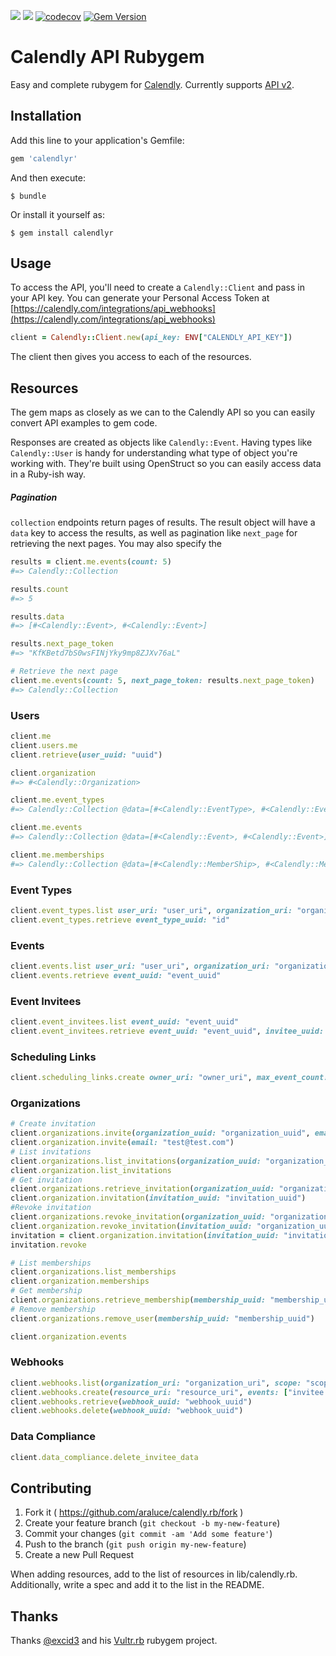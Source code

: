 [![](https://img.shields.io/github/license/araluce/calendly.rb)](https://github.com/araluce/calendly.rb/blob/master/LICENSE.txt)
![](https://github.com/araluce/calendly.rb/actions/workflows/ci.yml/badge.svg)
[![codecov](https://codecov.io/gh/araluce/calendly.rb/branch/master/graph/badge.svg?token=YSUU4PHM6Y)](https://codecov.io/gh/araluce/calendly.rb)
[![Gem Version](https://badge.fury.io/rb/calendlyr.svg)](https://badge.fury.io/rb/calendlyr)

# Calendly API Rubygem

Easy and complete rubygem for [Calendly](https://calendly.com/). Currently supports [API v2](https://calendly.stoplight.io/docs/api-docs).

## Installation

Add this line to your application's Gemfile:

```ruby
gem 'calendlyr'
```

And then execute:

    $ bundle

Or install it yourself as:

    $ gem install calendlyr

## Usage

To access the API, you'll need to create a `Calendly::Client` and pass in your API key. You can generate your Personal Access Token at [https://calendly.com/integrations/api_webhooks](https://calendly.com/integrations/api_webhooks)

```ruby
client = Calendly::Client.new(api_key: ENV["CALENDLY_API_KEY"])
```

The client then gives you access to each of the resources.

## Resources

The gem maps as closely as we can to the Calendly API so you can easily convert API examples to gem code.

Responses are created as objects like `Calendly::Event`. Having types like `Calendly::User` is handy for understanding what type of object you're working with. They're built using OpenStruct so you can easily access data in a Ruby-ish way.

##### Pagination

`collection` endpoints return pages of results. The result object will have a `data` key to access the results, as well as pagination like `next_page` for retrieving the next pages. You may also specify the

```ruby
results = client.me.events(count: 5)
#=> Calendly::Collection

results.count
#=> 5

results.data
#=> [#<Calendly::Event>, #<Calendly::Event>]

results.next_page_token
#=> "KfKBetd7bS0wsFINjYky9mp8ZJXv76aL"

# Retrieve the next page
client.me.events(count: 5, next_page_token: results.next_page_token)
#=> Calendly::Collection
```

### Users
```ruby
client.me
client.users.me
client.retrieve(user_uuid: "uuid")

client.organization
#=> #<Calendly::Organization>

client.me.event_types
#=> Calendly::Collection @data=[#<Calendly::EventType>, #<Calendly::EventType>]

client.me.events
#=> Calendly::Collection @data=[#<Calendly::Event>, #<Calendly::Event>]

client.me.memberships
#=> Calendly::Collection @data=[#<Calendly::MemberShip>, #<Calendly::MemberShip>]
```

### Event Types
````ruby
client.event_types.list user_uri: "user_uri", organization_uri: "organization_uri"
client.event_types.retrieve event_type_uuid: "id"
````

### Events
````ruby
client.events.list user_uri: "user_uri", organization_uri: "organization_uri"
client.events.retrieve event_uuid: "event_uuid"
````

### Event Invitees
````ruby
client.event_invitees.list event_uuid: "event_uuid"
client.event_invitees.retrieve event_uuid: "event_uuid", invitee_uuid: "invitee_uuid"
````

### Scheduling Links
````ruby
client.scheduling_links.create owner_uri: "owner_uri", max_event_count: 1, owner_type: "EventType"
````

### Organizations
````ruby
# Create invitation
client.organizations.invite(organization_uuid: "organization_uuid", email: "test@test.com")
client.organization.invite(email: "test@test.com")
# List invitations
client.organizations.list_invitations(organization_uuid: "organization_uuid")
client.organization.list_invitations
# Get invitation
client.organizations.retrieve_invitation(organization_uuid: "organization_uuid", invitation_uuid: "invitation_uuid")
client.organization.invitation(invitation_uuid: "invitation_uuid")
#Revoke invitation
client.organizations.revoke_invitation(organization_uuid: "organization_uuid", invitation_uuid: "organization_uuid")
client.organization.revoke_invitation(invitation_uuid: "organization_uuid")
invitation = client.organization.invitation(invitation_uuid: "invitation_uuid")
invitation.revoke

# List memberships
client.organizations.list_memberships
client.organization.memberships
# Get membership
client.organizations.retrieve_membership(membership_uuid: "membership_uuid")
# Remove membership
client.organizations.remove_user(membership_uuid: "membership_uuid")

client.organization.events
````

### Webhooks
```ruby
client.webhooks.list(organization_uri: "organization_uri", scope: "scope")
client.webhooks.create(resource_uri: "resource_uri", events: ["invitee.canceled", "invitee.created"], organization_uri: "organization_uri", scope: "scope")
client.webhooks.retrieve(webhook_uuid: "webhook_uuid")
client.webhooks.delete(webhook_uuid: "webhook_uuid")
```

### Data Compliance
```ruby
client.data_compliance.delete_invitee_data
```

## Contributing

1. Fork it ( https://github.com/araluce/calendly.rb/fork )
2. Create your feature branch (`git checkout -b my-new-feature`)
3. Commit your changes (`git commit -am 'Add some feature'`)
4. Push to the branch (`git push origin my-new-feature`)
5. Create a new Pull Request

When adding resources, add to the list of resources in lib/calendly.rb. Additionally, write a spec and add it to the list in the README.

## Thanks

Thanks [@excid3](https://github.com/excid3) and his [Vultr.rb](https://github.com/excid3/vultr.rb) rubygem project.